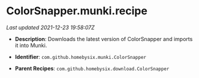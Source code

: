 # ColorSnapper.munki.recipe

_Last updated 2021-12-23 19:58:07Z_

- **Description**: Downloads the latest version of ColorSnapper and imports it into Munki.

- **Identifier**: `com.github.homebysix.munki.ColorSnapper`

- **Parent Recipes**: `com.github.homebysix.download.ColorSnapper`